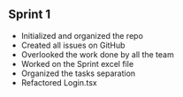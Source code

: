 ## Sprint 1
- Initialized and organized the repo
- Created all issues on GitHub
- Overlooked the work done by all the team
- Worked on the Sprint excel file
- Organized the tasks separation
- Refactored Login.tsx
